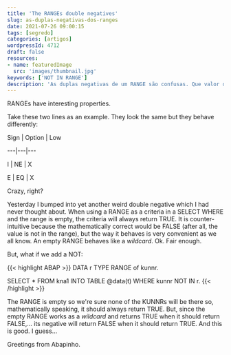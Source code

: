 ```yaml
---
title: 'The RANGEs double negatives'
slug: as-duplas-negativas-dos-ranges
date: 2021-07-26 09:00:15
tags: [segredo]
categories: [artigos]
wordpressId: 4712
draft: false
resources:
- name: featuredImage
  src: 'images/thumbnail.jpg'
keywords: ['NOT IN RANGE']
description: 'As duplas negativas de um RANGE são confusas. Que valor devolve o NOT IN range quando esse RANGE está vazio? TRUE como é lógico? Ou FALSE como é óbvio?'
---
```

RANGEs have interesting properties.

<!--more-->

Take these two lines as an example. They look the same but they behave differently:

Sign
| Option
| Low

---|---|---

I
| NE
| X

E
| EQ
| X

Crazy, right?

Yesterday I bumped into yet another weird double negative which I had never thought about. When using a RANGE as a criteria in a SELECT WHERE and the range is empty, the criteria will always return TRUE. It is counter-intuitive because the mathematically correct would be FALSE (after all, the value is not in the range), but the way it behaves is very convenient as we all know. An empty RANGE behaves like a _wildcard_. Ok. Fair enough.

But, what if we add a NOT:

{{< highlight ABAP >}}
DATA r TYPE RANGE of kunnr.

SELECT * FROM kna1 INTO TABLE @data(t)
WHERE kunnr NOT IN r.
{{< /highlight >}}

The RANGE is empty so we're sure none of the KUNNRs will be there so, mathematically speaking, it should always return TRUE. But, since the empty RANGE works as a _wildcard_ and returns TRUE when it should return FALSE,... its negative will return FALSE when it should return TRUE. And this is good. I guess...

Greetings from Abapinho.
